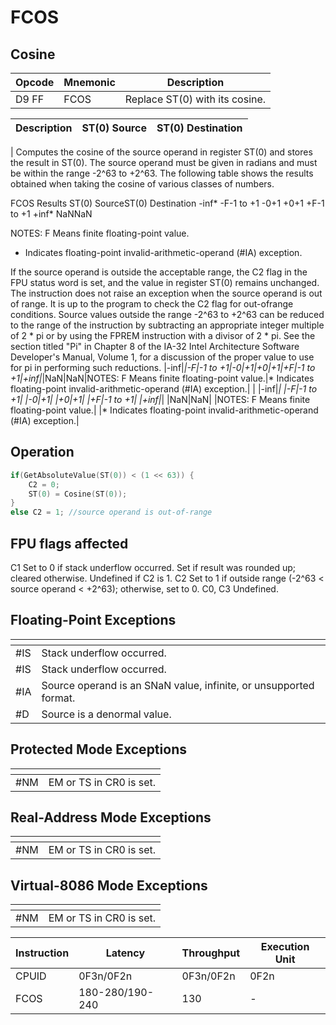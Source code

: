# FCOS
 
## Cosine
 
 
|Opcode|Mnemonic|Description|
|-|-|-|
|D9 FF|FCOS|Replace ST(0) with its cosine.|
 
|Description|ST(0) Source|ST(0) Destination|
|-|-|-|
|
Computes the cosine of the source operand in register ST(0) and stores the result in ST(0). The source operand must be given in radians and must be within the range -2^63 to +2^63. The following table shows the results obtained when taking the cosine of various classes of numbers.


FCOS Results
ST(0) SourceST(0) Destination
-inf*
-F-1 to +1
-0+1
+0+1
+F-1 to +1
+inf*
NaNNaN

NOTES: F Means finite floating-point value.
* Indicates floating-point invalid-arithmetic-operand (#IA) exception.



If the source operand is outside the acceptable range, the C2 flag in the FPU status word is set, and the value in register ST(0) remains unchanged. The instruction does not raise an exception when the source operand is out of range. It is up to the program to check the C2 flag for out-ofrange conditions. Source values outside the range -2^63 to +2^63 can be reduced to the range of the instruction by subtracting an appropriate integer multiple of 2 * pi or by using the FPREM instruction with a divisor of 2 * pi. See the section titled "Pi" in Chapter 8 of the IA-32 Intel Architecture Software Developer's Manual, Volume 1, for a discussion of the proper value to use for pi in performing such reductions.
|-inf|*|-F|-1 to +1|-0|+1|+0|+1|+F|-1 to +1|+inf|*|NaN|NaN|NOTES: F Means finite floating-point value.|* Indicates floating-point invalid-arithmetic-operand (#IA) exception.|
|
|-inf|*|
|-F|-1 to +1|
|-0|+1|
|+0|+1|
|+F|-1 to +1|
|+inf|*|
|NaN|NaN|
|NOTES: F Means finite floating-point value.|
|* Indicates floating-point invalid-arithmetic-operand (#IA) exception.|
 
## Operation
 
```c
if(GetAbsoluteValue(ST(0)) < (1 << 63)) {
	C2 = 0;
	ST(0) = Cosine(ST(0));
}
else C2 = 1; //source operand is out-of-range

```
 
 
## FPU flags affected
 
C1 Set to 0 if stack underflow occurred.
Set if result was rounded up; cleared otherwise.
Undefined if C2 is 1.
C2 Set to 1 if outside range (-2^63 < source operand < +2^63); otherwise, set to 0.
C0, C3 Undefined.

 
 
## Floating-Point Exceptions
 
|[]()||
|-|-|
|#IS|Stack underflow occurred.|
|#IS|Stack underflow occurred.|
|#IA|Source operand is an SNaN value, infinite, or unsupported format.|
|#D|Source is a denormal value.|
 
## Protected Mode Exceptions
 
|[]()||
|-|-|
|#NM|EM or TS in CR0 is set.|
 
## Real-Address Mode Exceptions
 
|[]()||
|-|-|
|#NM|EM or TS in CR0 is set.|
 
## Virtual-8086 Mode Exceptions
 
|[]()||
|-|-|
|#NM|EM or TS in CR0 is set.|
 
|Instruction|Latency|Throughput|Execution Unit|
|-|-|-|-|
|CPUID|0F3n/0F2n|0F3n/0F2n|0F2n|
|FCOS|180-280/190-240|130|-|
